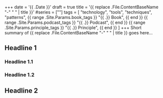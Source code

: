 +++
date = '{{ .Date }}'
draft = true
title = '{{ replace .File.ContentBaseName "-" " " | title }}'
#series = [""]
tags = [
  "technology",
  "tools",
  "techniques", 
  "patterns",
  {{ range .Site.Params.book_tags }}
  "{{ .}} Book",
  {{ end }}
  {{ range .Site.Params.podcast_tags }}
  "{{ .}} Podcast",
  {{ end }}
  {{ range .Site.Params.principle_tags }}
  "{{ .}} Principle",
  {{ end }}
]
+++
Short summary of {{ replace .File.ContentBaseName "-" " " | title }} goes here...

<!--more-->

## Headline 1

### Headline 1.1


### Headline 1.2

## Headline 2


